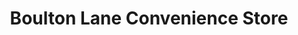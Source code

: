 ---
title: "Boulton Lane Convenience Store"
url: /derby/boulton-lane-convenience-store/
shop: convenience
---